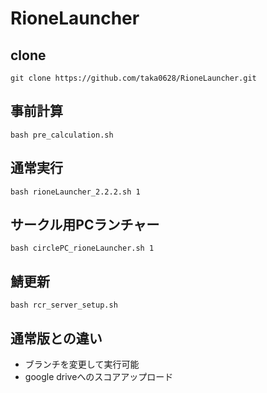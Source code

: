 # RioneLauncher
## clone
```
git clone https://github.com/taka0628/RioneLauncher.git
```

## 事前計算
```
bash pre_calculation.sh
```

## 通常実行
```
bash rioneLauncher_2.2.2.sh 1
```

## サークル用PCランチャー
```
bash circlePC_rioneLauncher.sh 1
```

## 鯖更新
```
bash rcr_server_setup.sh
```

## 通常版との違い
* ブランチを変更して実行可能
* google driveへのスコアアップロード